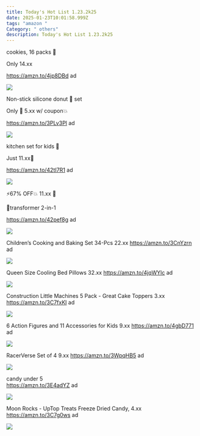 ```yaml
---
title: Today's Hot List 1.23.2k25
date: 2025-01-23T10:01:58.999Z
tags: "amazon "
Category: " others"
description: Today's Hot List 1.23.2k25
---
```

<!--StartFragment-->

cookies, 16 packs 🍪

Only 14.xx

https://amzn.to/4jp8DBd ad

<!--StartFragment-->

![](https://m.media-amazon.com/images/I/81-QquKXhbL._SL1500_.jpg)

<!--StartFragment-->

Non-stick silicone donut 🍩 set

Only 💸 5.xx w/ coupon💥

https://amzn.to/3PLv3Pl ad

<!--EndFragment--><!--StartFragment-->

![](https://m.media-amazon.com/images/I/7135XVGXQpL._AC_SL1500_.jpg)

<!--StartFragment-->

kitchen set for kids 🛒

Just 11.xx💸

https://amzn.to/42tI7R1 ad

<!--StartFragment-->

![](https://m.media-amazon.com/images/I/81w+12MECFL._AC_SL1500_.jpg)

<!--StartFragment-->

⚡️67% OFF💥 11.xx 💸

🤖transformer 2-in-1

https://amzn.to/42pef8g ad

<!--StartFragment-->

![](https://m.media-amazon.com/images/I/61VKCZ0Za3L._AC_SL1500_.jpg)

 Children’s Cooking and Baking Set 34-Pcs   22.xx
https://amzn.to/3CnYzrn  ad <!--StartFragment-->

![](https://m.media-amazon.com/images/I/71NDeavz3AL._AC_SL1500_.jpg)

Queen Size Cooling Bed Pillows  32.xx
https://amzn.to/4jqWYlc  ad <!--StartFragment-->

![](https://m.media-amazon.com/images/I/81sQt9ZqcFL._AC_SL1500_.jpg)

Construction Little Machines 5 Pack - Great Cake Toppers  3.xx
https://amzn.to/3C7fxKI  ad <!--StartFragment-->

![](https://m.media-amazon.com/images/I/61AKwR26pcL._AC_SL1500_.jpg)



6 Action Figures and 11 Accessories for Kids   9.xx 
https://amzn.to/4gbD771  ad <!--StartFragment-->

![](https://m.media-amazon.com/images/I/61lMcVUWlUL._AC_SL1500_.jpg)



 RacerVerse Set of 4   9.xx
https://amzn.to/3WpqHB5  ad <!--StartFragment-->

![](https://m.media-amazon.com/images/I/81oZCkCNB0L._AC_SL1500_.jpg)

candy under 5\
https://amzn.to/3E4adYZ  ad <!--StartFragment-->

![](https://m.media-amazon.com/images/I/81AK1YqoYzL._SL1500_.jpg)

Moon Rocks - UpTop Treats Freeze Dried Candy,   4.xx
https://amzn.to/3C7g0ws  ad <!--StartFragment-->

![](https://m.media-amazon.com/images/I/81tbTE+N+OL._SL1500_.jpg)

<!--EndFragment-->